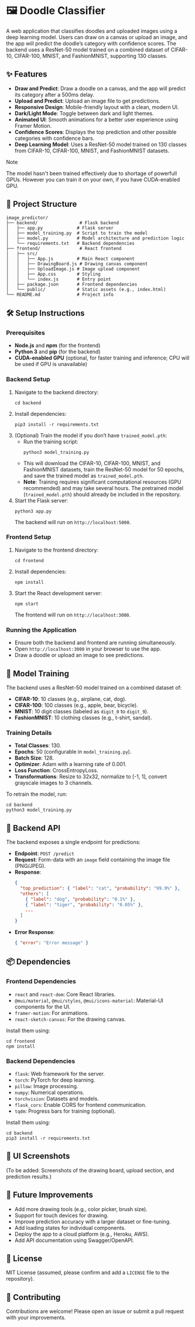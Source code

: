 # 🖼️ Doodle Classifier

A web application that classifies doodles and uploaded images using a deep learning model. Users can draw on a canvas or upload an image, and the app will predict the doodle’s category with confidence scores. The backend uses a ResNet-50 model trained on a combined dataset of CIFAR-10, CIFAR-100, MNIST, and FashionMNIST, supporting 130 classes.

## ✨ Features
- **Draw and Predict**: Draw a doodle on a canvas, and the app will predict its category after a 500ms delay.
- **Upload and Predict**: Upload an image file to get predictions.
- **Responsive Design**: Mobile-friendly layout with a clean, modern UI.
- **Dark/Light Mode**: Toggle between dark and light themes.
- **Animated UI**: Smooth animations for a better user experience using Framer Motion.
- **Confidence Scores**: Displays the top prediction and other possible categories with confidence bars.
- **Deep Learning Model**: Uses a ResNet-50 model trained on 130 classes from CIFAR-10, CIFAR-100, MNIST, and FashionMNIST datasets.

> [!NOTE]  
> The model hasn't been trained effectively due to shortage of powerfull GPUs. However you can train it on your own, if you have CUDA-enabled GPU.

## 📂 Project Structure
```
image_predictor/
├── backend/                # Flask backend
│   ├── app.py             # Flask server
│   ├── model_training.py  # Script to train the model
│   ├── model.py           # Model architecture and prediction logic
│   └── requirements.txt   # Backend dependencies
├── frontend/               # React frontend
│   ├── src/
│   │   ├── App.js         # Main React component
│   │   ├── DrawingBoard.js # Drawing canvas component
│   │   ├── UploadImage.js # Image upload component
│   │   ├── App.css        # Styling
│   │   └── index.js       # Entry point
│   ├── package.json       # Frontend dependencies
│   └── public/            # Static assets (e.g., index.html)
└── README.md              # Project info
```

## 🛠️ Setup Instructions

### Prerequisites
- **Node.js** and **npm** (for the frontend)
- **Python 3** and **pip** (for the backend)
- **CUDA-enabled GPU** (optional, for faster training and inference; CPU will be used if GPU is unavailable)

### Backend Setup
1. Navigate to the backend directory:
   ```
   cd backend
   ```
2. Install dependencies:
   ```
   pip3 install -r requirements.txt
   ```
3. (Optional) Train the model if you don’t have `trained_model.pth`:
   - Run the training script:
     ```
     python3 model_training.py
     ```
   - This will download the CIFAR-10, CIFAR-100, MNIST, and FashionMNIST datasets, train the ResNet-50 model for 50 epochs, and save the trained model as `trained_model.pth`.
   - **Note**: Training requires significant computational resources (GPU recommended) and may take several hours. The pretrained model (`trained_model.pth`) should already be included in the repository.
4. Start the Flask server:
   ```
   python3 app.py
   ```
   The backend will run on `http://localhost:5000`.

### Frontend Setup
1. Navigate to the frontend directory:
   ```
   cd frontend
   ```
2. Install dependencies:
   ```
   npm install
   ```
3. Start the React development server:
   ```
   npm start
   ```
   The frontend will run on `http://localhost:3000`.

### Running the Application
- Ensure both the backend and frontend are running simultaneously.
- Open `http://localhost:3000` in your browser to use the app.
- Draw a doodle or upload an image to see predictions.

## 🧠 Model Training
The backend uses a ResNet-50 model trained on a combined dataset of:
- **CIFAR-10**: 10 classes (e.g., airplane, cat, dog).
- **CIFAR-100**: 100 classes (e.g., apple, bear, bicycle).
- **MNIST**: 10 digit classes (labeled as `digit_0` to `digit_9`).
- **FashionMNIST**: 10 clothing classes (e.g., t-shirt, sandal).

### Training Details
- **Total Classes**: 130.
- **Epochs**: 50 (configurable in `model_training.py`).
- **Batch Size**: 128.
- **Optimizer**: Adam with a learning rate of 0.001.
- **Loss Function**: CrossEntropyLoss.
- **Transformations**: Resize to 32x32, normalize to [-1, 1], convert grayscale images to 3 channels.

To retrain the model, run:
```
cd backend
python3 model_training.py
```

## 📡 Backend API
The backend exposes a single endpoint for predictions:

- **Endpoint**: `POST /predict`
- **Request**: Form-data with an `image` field containing the image file (PNG/JPEG).
- **Response**:
  ```json
  {
    "top_prediction": { "label": "cat", "probability": "99.9%" },
    "others": [
      { "label": "dog", "probability": "0.1%" },
      { "label": "tiger", "probability": "0.05%" },
      ...
    ]
  }
  ```
- **Error Response**:
  ```json
  { "error": "Error message" }
  ```

## 📦 Dependencies

### Frontend Dependencies
- `react` and `react-dom`: Core React libraries.
- `@mui/material`, `@mui/styles`, `@mui/icons-material`: Material-UI components for the UI.
- `framer-motion`: For animations.
- `react-sketch-canvas`: For the drawing canvas.

Install them using:
```
cd frontend
npm install
```

### Backend Dependencies
- `flask`: Web framework for the server.
- `torch`: PyTorch for deep learning.
- `pillow`: Image processing.
- `numpy`: Numerical operations.
- `torchvision`: Datasets and models.
- `flask_cors`: Enable CORS for frontend communication.
- `tqdm`: Progress bars for training (optional).

Install them using:
```
cd backend
pip3 install -r requirements.txt
```

## 🎨 UI Screenshots
(To be added: Screenshots of the drawing board, upload section, and prediction results.)

## 🚀 Future Improvements
- Add more drawing tools (e.g., color picker, brush size).
- Support for touch devices for drawing.
- Improve prediction accuracy with a larger dataset or fine-tuning.
- Add loading states for individual components.
- Deploy the app to a cloud platform (e.g., Heroku, AWS).
- Add API documentation using Swagger/OpenAPI.

## 📜 License
MIT License (assumed, please confirm and add a `LICENSE` file to the repository).

## 🙌 Contributing
Contributions are welcome! Please open an issue or submit a pull request with your improvements.